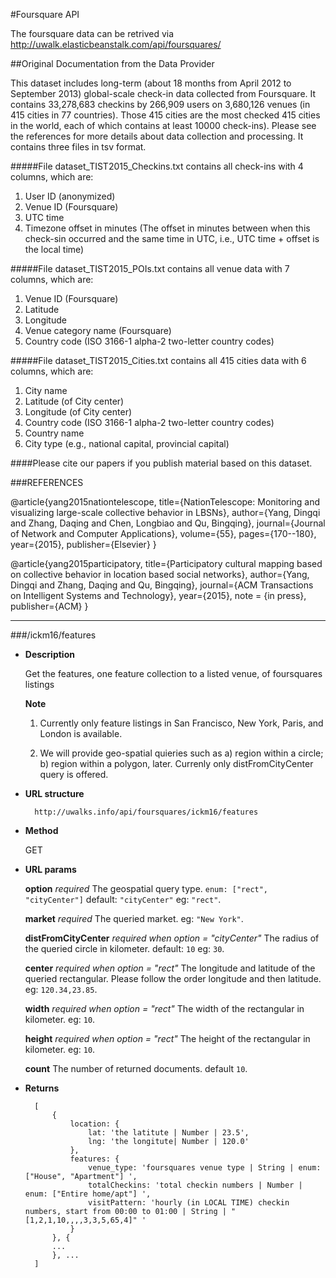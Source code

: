 #Foursquare API

The foursquare data can be retrived via http://uwalk.elasticbeanstalk.com/api/foursquares/

##Original Documentation from the Data Provider

This dataset includes long-term (about 18 months from April 2012 to September 2013) global-scale check-in data collected from Foursquare.
It contains 33,278,683 checkins by 266,909 users on 3,680,126 venues (in 415 cities in 77 countries). Those 415 cities are the most checked 415 cities in the world, each of which contains at least 10000 check-ins). Please see the references for more details about data collection and processing.
It contains three files in tsv format.

#####File dataset\_TIST2015_Checkins.txt contains all check-ins with 4 columns, which are:
1. User ID (anonymized)
2. Venue ID (Foursquare)
3. UTC time
4. Timezone offset in minutes (The offset in minutes between when this check-sin occurred and the same time in UTC, i.e., UTC time + offset is the local time)

#####File dataset\_TIST2015_POIs.txt contains all venue data with 7 columns, which are:
1. Venue ID (Foursquare)
2. Latitude
3. Longitude
4. Venue category name (Foursquare)
5. Country code (ISO 3166-1 alpha-2 two-letter country codes)

#####File dataset\_TIST2015_Cities.txt contains all 415 cities data with 6 columns, which are:
1. City name
2. Latitude (of City center)
3. Longitude (of City center)
4. Country code (ISO 3166-1 alpha-2 two-letter country codes)
5. Country name
6. City type (e.g., national capital, provincial capital)


####Please cite our papers if you publish material based on this dataset.

###REFERENCES

@article{yang2015nationtelescope,
  title={NationTelescope: Monitoring and visualizing large-scale collective behavior in LBSNs},
  author={Yang, Dingqi and Zhang, Daqing and Chen, Longbiao and Qu, Bingqing},
  journal={Journal of Network and Computer Applications},
  volume={55},
  pages={170--180},
  year={2015},
  publisher={Elsevier}
}

@article{yang2015participatory,
  title={Participatory cultural mapping based on collective behavior in location based social networks},
  author={Yang, Dingqi and Zhang, Daqing and Qu, Bingqing},
  journal={ACM Transactions on Intelligent Systems and Technology},
  year={2015},
  note = {in press},
  publisher={ACM}
}


---



###/ickm16/features

* **Description**

  Get the features, one feature collection to a listed venue, of foursquares listings

  **Note**

  1. Currently only feature listings in San Francisco, New York, Paris, and London is available.

  2. We will provide geo-spatial quieries such as a) region within a circle; b) region within a polygon, later. Currenly only distFromCityCenter query is offered.

* **URL structure**

        http://uwalks.info/api/foursquares/ickm16/features

* **Method**

  GET

* **URL params**

  **option** *required* The geospatial query type. `enum: ["rect", "cityCenter"]` default: `"cityCenter"` eg: `"rect"`.

  **market** *required* The queried market. eg: `"New York"`.

  **distFromCityCenter** *required when option = "cityCenter"* The radius of the queried circle in kilometer. default: `10` eg: `30`.

  **center** *required when option = "rect"* The longitude and latitude of the queried rectangular. Please follow the order longitude and then latitude. eg: `120.34,23.85`.

  **width** *required when option = "rect"* The width of the rectangular in kilometer. eg: `10`.

  **height** *required when option = "rect"* The height of the rectangular in kilometer. eg: `10`.

  **count** The number of returned documents. default `10`.


* **Returns**

		[
			{
				location: {
					lat: 'the latitute | Number | 23.5',
					lng: 'the longitute| Number | 120.0'
				},
				features: {
					venue_type: 'foursquares venue type | String | enum: ["House", "Apartment"] ',
					totalCheckins: 'total checkin numbers | Number | enum: ["Entire home/apt"] ',
					visitPattern: 'hourly (in LOCAL TIME) checkin numbers, start from 00:00 to 01:00 | String | "[1,2,1,10,,,,3,3,5,65,4]" '
				}
			}, {
			...
			}, ...
		]
